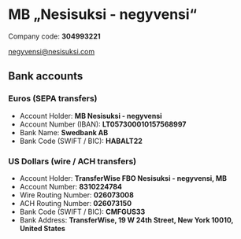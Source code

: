 # MB „Nesisuksi - negyvensi“

Company code: **304993221**

<negyvensi@nesisuksi.com>


## Bank accounts

### Euros (SEPA transfers)

* Account Holder: **MB Nesisuksi - negyvensi**
* Account Number (IBAN): **LT057300010157568997**
* Bank Name: **Swedbank AB**
* Bank Code (SWIFT / BIC): **HABALT22**

### US Dollars (wire / ACH transfers)

* Account Holder: **TransferWise FBO Nesisuksi - negyvensi, MB**
* Account Number: **8310224784**
* Wire Routing Number: **026073008**
* ACH Routing Number: **026073150**
* Bank Code (SWIFT / BIC): **CMFGUS33**
* Bank Address: **TransferWise, 19 W 24th Street, New York 10010, United States**
